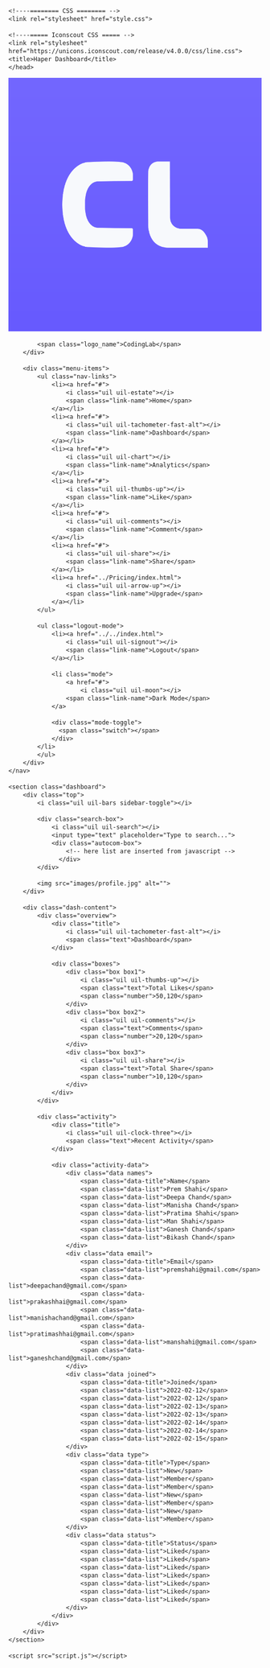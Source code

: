 <!DOCTYPE html>
<html lang="en">
<head>
    <meta charset="UTF-8">
    <meta http-equiv="X-UA-Compatible" content="IE=edge">
    <meta name="viewport" content="width=device-width, initial-scale=1.0">
    
    <!----======== CSS ======== -->
    <link rel="stylesheet" href="style.css">
     
    <!----===== Iconscout CSS ===== -->
    <link rel="stylesheet" href="https://unicons.iconscout.com/release/v4.0.0/css/line.css">
    <title>Haper Dashboard</title>
    </head>
<body>
    <nav>
        <div class="logo-name">
            <div class="logo-image"> 
                <a href="../profile/profile.html">
                    <img src="https://github.com/CloudyChan/Haper/blob/main/Images/logo.png"></img>
            </a>
            </div>

            <span class="logo_name">CodingLab</span>
        </div>

        <div class="menu-items">
            <ul class="nav-links">
                <li><a href="#">
                    <i class="uil uil-estate"></i>
                    <span class="link-name">Home</span>
                </a></li>
                <li><a href="#">
                    <i class="uil uil-tachometer-fast-alt"></i>
                    <span class="link-name">Dashboard</span>
                </a></li>
                <li><a href="#">
                    <i class="uil uil-chart"></i>
                    <span class="link-name">Analytics</span>
                </a></li>
                <li><a href="#">
                    <i class="uil uil-thumbs-up"></i>
                    <span class="link-name">Like</span>
                </a></li>
                <li><a href="#">
                    <i class="uil uil-comments"></i>
                    <span class="link-name">Comment</span>
                </a></li>
                <li><a href="#">
                    <i class="uil uil-share"></i>
                    <span class="link-name">Share</span>
                </a></li>
                <li><a href="../Pricing/index.html">
                    <i class="uil uil-arrow-up"></i>
                    <span class="link-name">Upgrade</span>
                </a></li>
            </ul>
            
            <ul class="logout-mode">
                <li><a href="../../index.html">
                    <i class="uil uil-signout"></i>
                    <span class="link-name">Logout</span>
                </a></li>

                <li class="mode">
                    <a href="#">
                        <i class="uil uil-moon"></i>
                    <span class="link-name">Dark Mode</span>
                </a>

                <div class="mode-toggle">
                  <span class="switch"></span>
                </div>
            </li>
            </ul>
        </div>
    </nav>

    <section class="dashboard">
        <div class="top">
            <i class="uil uil-bars sidebar-toggle"></i>

            <div class="search-box">
                <i class="uil uil-search"></i>
                <input type="text" placeholder="Type to search...">
                <div class="autocom-box">
                    <!-- here list are inserted from javascript -->
                  </div>
            </div>
            
            <img src="images/profile.jpg" alt="">
        </div>

        <div class="dash-content">
            <div class="overview">
                <div class="title">
                    <i class="uil uil-tachometer-fast-alt"></i>
                    <span class="text">Dashboard</span>
                </div>

                <div class="boxes">
                    <div class="box box1">
                        <i class="uil uil-thumbs-up"></i>
                        <span class="text">Total Likes</span>
                        <span class="number">50,120</span>
                    </div>
                    <div class="box box2">
                        <i class="uil uil-comments"></i>
                        <span class="text">Comments</span>
                        <span class="number">20,120</span>
                    </div>
                    <div class="box box3">
                        <i class="uil uil-share"></i>
                        <span class="text">Total Share</span>
                        <span class="number">10,120</span>
                    </div>
                </div>
            </div>

            <div class="activity">
                <div class="title">
                    <i class="uil uil-clock-three"></i>
                    <span class="text">Recent Activity</span>
                </div>

                <div class="activity-data">
                    <div class="data names">
                        <span class="data-title">Name</span>
                        <span class="data-list">Prem Shahi</span>
                        <span class="data-list">Deepa Chand</span>
                        <span class="data-list">Manisha Chand</span>
                        <span class="data-list">Pratima Shahi</span>
                        <span class="data-list">Man Shahi</span>
                        <span class="data-list">Ganesh Chand</span>
                        <span class="data-list">Bikash Chand</span>
                    </div>
                    <div class="data email">
                        <span class="data-title">Email</span>
                        <span class="data-list">premshahi@gmail.com</span>
                        <span class="data-list">deepachand@gmail.com</span>
                        <span class="data-list">prakashhai@gmail.com</span>
                        <span class="data-list">manishachand@gmail.com</span>
                        <span class="data-list">pratimashhai@gmail.com</span>
                        <span class="data-list">manshahi@gmail.com</span>
                        <span class="data-list">ganeshchand@gmail.com</span>
                    </div>
                    <div class="data joined">
                        <span class="data-title">Joined</span>
                        <span class="data-list">2022-02-12</span>
                        <span class="data-list">2022-02-12</span>
                        <span class="data-list">2022-02-13</span>
                        <span class="data-list">2022-02-13</span>
                        <span class="data-list">2022-02-14</span>
                        <span class="data-list">2022-02-14</span>
                        <span class="data-list">2022-02-15</span>
                    </div>
                    <div class="data type">
                        <span class="data-title">Type</span>
                        <span class="data-list">New</span>
                        <span class="data-list">Member</span>
                        <span class="data-list">Member</span>
                        <span class="data-list">New</span>
                        <span class="data-list">Member</span>
                        <span class="data-list">New</span>
                        <span class="data-list">Member</span>
                    </div>
                    <div class="data status">
                        <span class="data-title">Status</span>
                        <span class="data-list">Liked</span>
                        <span class="data-list">Liked</span>
                        <span class="data-list">Liked</span>
                        <span class="data-list">Liked</span>
                        <span class="data-list">Liked</span>
                        <span class="data-list">Liked</span>
                        <span class="data-list">Liked</span>
                    </div>
                </div>
            </div>
        </div>
    </section>

    <script src="script.js"></script>
</body>
</html>
